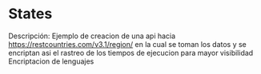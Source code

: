 # States
Descripción:
Ejemplo de creacion de una api hacia 
https://restcountries.com/v3.1/region/
en la cual se toman los datos y se encriptan asi el rastreo de los tiempos de ejecucion para mayor visibilidad 
Encriptacion de lenguajes
